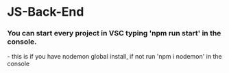 # JS-Back-End

<h3> You can start every project in VSC typing 'npm run start' in the console. </h3>
<p>- this is if you have nodemon global install, if not run 'npm i nodemon' in the console</p>
